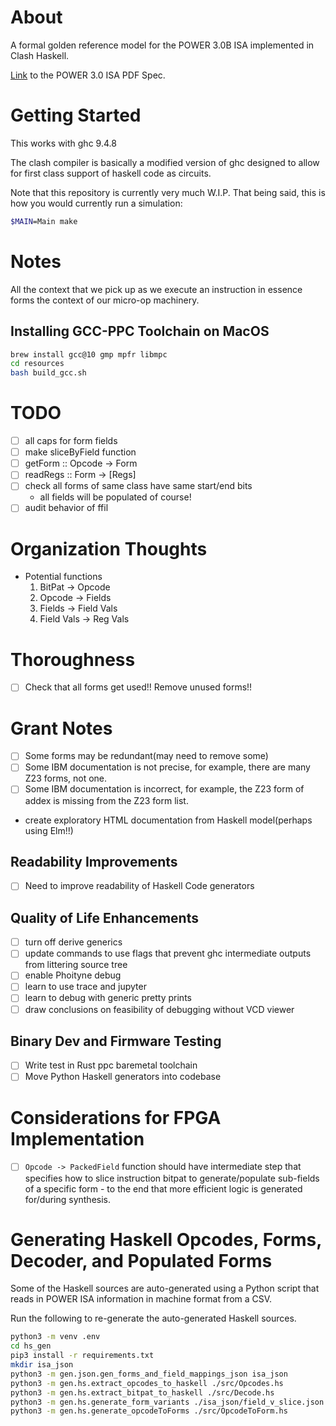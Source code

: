 # About
A formal golden reference model for the POWER 3.0B ISA implemented in 
Clash Haskell.

[Link](https://wiki.raptorcs.com/w/images/c/cb/PowerISA_public.v3.0B.pdf) to the POWER 3.0 ISA PDF Spec.

# Getting Started
This works with ghc 9.4.8

The clash compiler is basically a modified version of ghc designed to allow for first class support of haskell code as circuits.

Note that this repository is currently very much W.I.P. That being said,
this is how you would currently run a simulation:

```bash
$MAIN=Main make
```

# Notes
All the context that we pick up as we execute an instruction in
essence forms the context of our micro-op machinery.

## Installing GCC-PPC Toolchain on MacOS

```bash
brew install gcc@10 gmp mpfr libmpc
cd resources
bash build_gcc.sh
```

# TODO
 - [ ] all caps for form fields
 - [ ] make sliceByField function
 - [ ] getForm :: Opcode -> Form
 - [ ] readRegs :: Form -> [Regs]
 - [ ] check all forms of same class have same start/end bits
   - all fields will be populated of course!
 - [ ] audit behavior of ffil

# Organization Thoughts
 - Potential functions
   1. BitPat -> Opcode
   2. Opcode -> Fields
   3. Fields -> Field Vals
   4. Field Vals -> Reg Vals

# Thoroughness
 - [ ] Check that all forms get used!! Remove unused forms!!

# Grant Notes
 - [ ] Some forms may be redundant(may need to remove some)
 - [ ] Some IBM documentation is not precise, for example, there
       are many Z23 forms, not one.
 - [ ] Some IBM documentation is incorrect, for example, the Z23
       form of addex is missing from the Z23 form list.
 - create exploratory HTML documentation from Haskell model(perhaps
       using Elm!!)

## Readability Improvements
- [ ] Need to improve readability of Haskell Code generators

## Quality of Life Enhancements
 - [ ] turn off derive generics
 - [ ] update commands to use flags that prevent ghc
       intermediate outputs from littering source tree
 - [ ] enable Phoityne debug
 - [ ] learn to use trace and jupyter
 - [ ] learn to debug with generic pretty prints
 - [ ] draw conclusions on feasibility of debugging
       without VCD viewer

## Binary Dev and Firmware Testing
 - [ ] Write test in Rust ppc baremetal toolchain
 - [ ] Move Python Haskell generators into codebase

# Considerations for FPGA Implementation
 - [ ] `Opcode -> PackedField` function should have intermediate
       step that specifies how to slice instruction bitpat to
       generate/populate sub-fields of a specific form - to the
       end that more efficient logic is generated for/during
       synthesis.

# Generating Haskell Opcodes, Forms, Decoder, and Populated Forms
Some of the Haskell sources are auto-generated using a Python script
that reads in POWER ISA information in machine format from a CSV.

Run the following to re-generate the auto-generated Haskell sources.
```bash
python3 -m venv .env
cd hs_gen
pip3 install -r requirements.txt
mkdir isa_json
python3 -m gen.json.gen_forms_and_field_mappings_json isa_json
python3 -m gen.hs.extract_opcodes_to_haskell ./src/Opcodes.hs
python3 -m gen.hs.extract_bitpat_to_haskell ./src/Decode.hs
python3 -m gen.hs.generate_form_variants ./isa_json/field_v_slice.json  ./src/Forms.hs
python3 -m gen.hs.generate_opcodeToForms ./src/OpcodeToForm.hs
```
